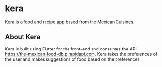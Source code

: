 # kera

Kera is a food and recipe app based from the Mexican Cuisines.

## About Kera

Kera is built using Flutter for the front-end and consumes the API <https://the-mexican-food-db.p.rapidapi.com>.
Kera takes the preferences of the user and makes suggestions of food based on the preferences.
